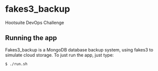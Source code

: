 # fakes3_backup

Hootsuite DevOps Challenge

## Running the app

Fakes3_backup is a MongoDB database backup system, using fakes3 to simulate
cloud storage. 
To just run the app, just type:
```sh
$ ./run.sh
```

